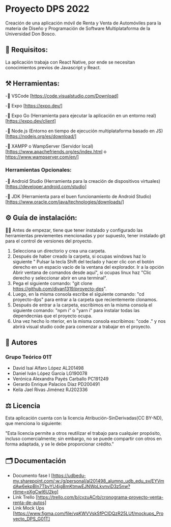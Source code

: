 # Proyecto DPS 2022
Creación de una aplicación móvil de Renta y Venta de Automóviles para la materia de Diseño y Programación de Software Multiplataforma de la Universidad Don Bosco.

## 📝 Requisitos:
La aplicación trabaja con React Native, por ende se necesitan conocimientos previos de Javascript y React.

## ⚒️ Herramientas:
 -📌 VSCode [https://code.visualstudio.com/Download]
 
 -📌 Expo [https://expo.dev/]
 
 -📌 Expo Go (Herramienta para ejecutar la aplicación en un entorno real) [https://expo.dev/client]
 
 -📌 Node.js (Entorno en tiempo de ejecución multiplataforma basado en JS) [https://nodejs.org/es/download/]
 
 -📌 XAMPP o WampServer (Servidor local) [https://www.apachefriends.org/es/index.html o https://www.wampserver.com/en/]
 
 ### Herramientas Opcionales:
 -📌 Android Studio (Herramienta para la creación de dispositivos virtuales) [https://developer.android.com/studio]
 
 -📌 JDK (Herramienta para el buen funcionamiento de Android Studio) [https://www.oracle.com/java/technologies/downloads/]
 
 ## ⚙️ Guía de instalación:
 🧑‍💻 Antes de empezar, tiene que tener instalado y configurado las herramientas previementes mencionadas y por supuesto, tener instalado git para el control de versiones del proyecto.
 
 1. Selecciona un directorio y crea una carpeta.
 2. Después de haber creado la carpeta, si ocupas windows haz lo siguiente " Pulsar la tecla Shift del teclado y hacer clic con el botón derecho en un espacio vacío de la ventana del explorador. Ir a la opción Abrir ventana de comandos desde aquí", si ocupas linux haz "Clic derecho y seleccionar abrir en una terminal".
 3. Pega el siguiente comando: "git clone https://github.com/divan1319/proyecto-dps".
 4. Luego, en la misma consola escribe el siguiente comando: "cd proyecto-dps" para entrar a la carpeta que recientemente clonamos.
 5. Después de entrar a la carpeta, escribimos en la misma consola el siguiente comando: "npm i" o "yarn i" para instalar todas las dependecnias que el proyecto ocupa.
 6. Una vez hecho lo nterior, en la misma consola escribimos: "code ." y nos abrirá visual studio code para comenzar a trabajar en el proyecto.
 
 ## 👥 Autores
 ### Grupo Teórico 01T
- David Isaí Alfaro López AL201498 
- Daniel Iván López García LG190078 
- Verónica Alexandra Payés Carballo PC191249
- Gerardo Enrique Palacios Díaz PD200491
- Keila Jael Rivas Jiménez RJ202336 
 ## ⚖️ Licencia
 Esta aplicación cuenta con la licencia Atribución-SinDerivadas(CC BY-ND), que menciona lo siguiente:
 
 "Esta licencia permite a otros reutilizar el trabajo para cualquier propósito, incluso comercialmente; sin embargo, no se puede compartir con otros en forma adaptada, y se le debe proporcionar crédito."
 ## 🗂️ Documentación
 - Documento fase I [https://udbedu-my.sharepoint.com/:w:/g/personal/al201498_alumno_udb_edu_sv/EYVmdAw6ekpBln7TbvYU4igBmKtmwEJNWpLkvnviD3z5nw?rtime=pXgCwl6U2kg]
 - Link Trello [https://trello.com/b/cvzuACrb/cronograma-proyecto-venta-renta-de-autos]
 - Link Mock Ups [https://www.figma.com/file/vqKWVVskSfPCIDQzR25LUf/mockups_Proyecto_DPS_G01T]
